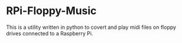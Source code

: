 RPi-Floppy-Music
================

This is a utility written in python to covert and play midi files on floppy drives connected to a Raspberry Pi.
